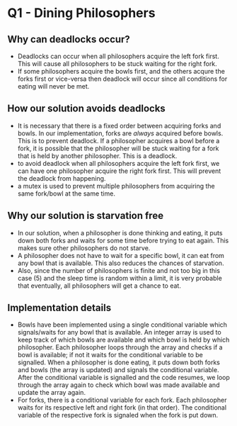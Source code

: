 # Q1 - Dining Philosophers 
## Why can deadlocks occur?
- Deadlocks can occur when all philosophers acquire the left fork first. This will cause all philosophers to be stuck waiting for the right fork. 
- If some philosophers acquire the bowls first, and the others acqure the forks first or vice-versa then deadlock will occur since all conditions for eating will never be met.

## How our solution avoids deadlocks
- It is necessary that there is a fixed order between acquiring forks and bowls. In our implementation, forks are _always_ acquired before bowls. This is to prevent deadlock. If a philosopher acquires a bowl before a fork, it is possible that the philosopher will be stuck waiting for a fork that is held by another philosopher. This is a deadlock.
- to avoid deadlock when all philosophers acquire the left fork first, we can have one philosopher acquire the right fork first. This will prevent the deadlock from happening.
- a mutex is used to prevent multiple philosophers from acquiring the same fork/bowl at the same time. 

## Why our solution is starvation free
- In our solution, when a philosopher is done thinking and eating, it puts down both forks and waits for some time before trying to eat again. This makes sure other philosophers do not starve.
- A philosopher does not have to wait for a specific bowl, it can eat from any bowl that is available. This also reduces the chances of starvation.
- Also, since the number of philosophers is finite and not too big in this case (5) and the sleep time is random within a limit, it is very probable that eventually, all philosophers will get a chance to eat.

## Implementation details
- Bowls have been implemented using a single conditional variable which signals/waits for any bowl that is available. An integer array is used to keep track of which bowls are available and which bowl is held by which philosopher. Each philosopher loops through the array and checks if a bowl is available; if not it waits for the conditional variable to be signalled. When a philosopher is done eating, it puts down both forks and bowls (the array is updated) and signals the conditional variable. After the conditional variable is signalled and the code resumes, we loop through the array again to check which bowl was made available and update the array again.
- For forks, there is a conditional variable for each fork. Each philosopher waits for its respective left and right fork (in that order). The conditional variable of the respective fork is signaled when the fork is put down. 
